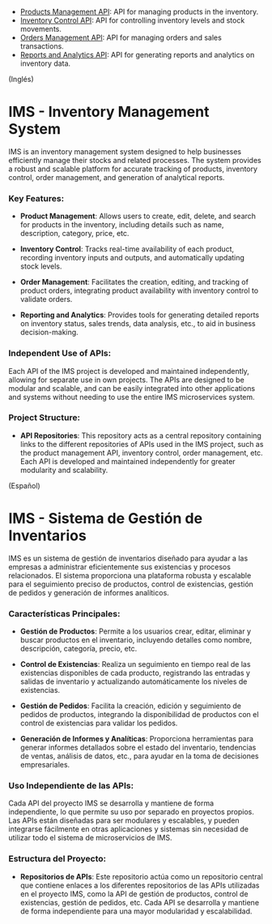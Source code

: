 - [Products Management API](https://github.com/mmrasteu/ims-products-management-api): API for managing products in the inventory.
- [Inventory Control API](https://github.com/mmrasteu/ims-inventory-control-api): API for controlling inventory levels and stock movements.
- [Orders Management API](https://github.com/mmrasteu/ims-orders-management-api): API for managing orders and sales transactions.
- [Reports and Analytics API](https://github.com/mmrasteu/ims-reports-and-analytics-api): API for generating reports and analytics on inventory data.

(Inglés)
# IMS - Inventory Management System 

IMS is an inventory management system designed to help businesses efficiently manage their stocks and related processes. The system provides a robust and scalable platform for accurate tracking of products, inventory control, order management, and generation of analytical reports.

### Key Features:

- **Product Management**: Allows users to create, edit, delete, and search for products in the inventory, including details such as name, description, category, price, etc.

- **Inventory Control**: Tracks real-time availability of each product, recording inventory inputs and outputs, and automatically updating stock levels.

- **Order Management**: Facilitates the creation, editing, and tracking of product orders, integrating product availability with inventory control to validate orders.

- **Reporting and Analytics**: Provides tools for generating detailed reports on inventory status, sales trends, data analysis, etc., to aid in business decision-making.

### Independent Use of APIs:

Each API of the IMS project is developed and maintained independently, allowing for separate use in own projects. The APIs are designed to be modular and scalable, and can be easily integrated into other applications and systems without needing to use the entire IMS microservices system.

### Project Structure:

- **API Repositories**: This repository acts as a central repository containing links to the different repositories of APIs used in the IMS project, such as the product management API, inventory control, order management, etc. Each API is developed and maintained independently for greater modularity and scalability.


(Español)
# IMS - Sistema de Gestión de Inventarios

IMS es un sistema de gestión de inventarios diseñado para ayudar a las empresas a administrar eficientemente sus existencias y procesos relacionados. El sistema proporciona una plataforma robusta y escalable para el seguimiento preciso de productos, control de existencias, gestión de pedidos y generación de informes analíticos.

### Características Principales:

- **Gestión de Productos**: Permite a los usuarios crear, editar, eliminar y buscar productos en el inventario, incluyendo detalles como nombre, descripción, categoría, precio, etc.

- **Control de Existencias**: Realiza un seguimiento en tiempo real de las existencias disponibles de cada producto, registrando las entradas y salidas de inventario y actualizando automáticamente los niveles de existencias.

- **Gestión de Pedidos**: Facilita la creación, edición y seguimiento de pedidos de productos, integrando la disponibilidad de productos con el control de existencias para validar los pedidos.

- **Generación de Informes y Analíticas**: Proporciona herramientas para generar informes detallados sobre el estado del inventario, tendencias de ventas, análisis de datos, etc., para ayudar en la toma de decisiones empresariales.

### Uso Independiente de las APIs:

Cada API del proyecto IMS se desarrolla y mantiene de forma independiente, lo que permite su uso por separado en proyectos propios. Las APIs están diseñadas para ser modulares y escalables, y pueden integrarse fácilmente en otras aplicaciones y sistemas sin necesidad de utilizar todo el sistema de microservicios de IMS.

### Estructura del Proyecto:

- **Repositorios de APIs**: Este repositorio actúa como un repositorio central que contiene enlaces a los diferentes repositorios de las APIs utilizadas en el proyecto IMS, como la API de gestión de productos, control de existencias, gestión de pedidos, etc. Cada API se desarrolla y mantiene de forma independiente para una mayor modularidad y escalabilidad.
